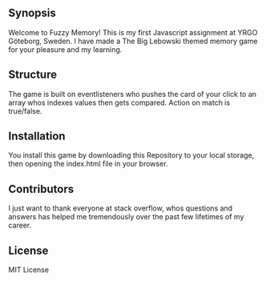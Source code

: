 ## Synopsis
Welcome to Fuzzy Memory! This is my first Javascript assignment at YRGO Göteborg, Sweden. I have made a The Big Lebowski themed memory game for your pleasure and my learning.

## Structure

The game is built on eventlisteners who pushes the card of your click to an array whos indexes values then gets compared.
Action on match is true/false.

## Installation

You install this game by downloading this Repository to your local storage, then opening the index.html file in your browser.

## Contributors

I just want to thank everyone at stack overflow, whos questions and answers has helped me tremendously over the past few lifetimes of my career.

## License

MIT License
